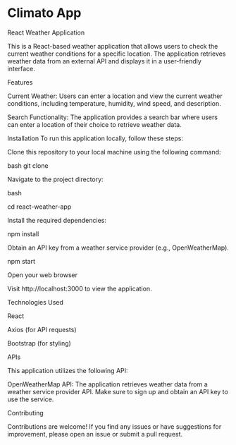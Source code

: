 # Climato App

React Weather Application

This is a React-based weather application that allows users to check the current weather conditions for a specific location. The application retrieves weather data from an external API and displays it in a user-friendly interface.

Features

Current Weather: Users can enter a location and view the current weather conditions, including temperature, humidity, wind speed, and description.

Search Functionality: The application provides a search bar where users can enter a location of their choice to retrieve weather data.


Installation
To run this application locally, follow these steps:

Clone this repository to your local machine using the following command:

bash
git clone <repository-url>

Navigate to the project directory:

bash

cd react-weather-app

Install the required dependencies:

npm install

Obtain an API key from a weather service provider (e.g., OpenWeatherMap).

npm start

Open your web browser 

Visit http://localhost:3000 to view the application.


Technologies Used

React

Axios (for API requests)

Bootstrap (for styling)

APIs

This application utilizes the following API:

OpenWeatherMap API: The application retrieves weather data from a weather service provider API. Make sure to sign up and obtain an API key to use the service.

Contributing

Contributions are welcome! If you find any issues or have suggestions for improvement, please open an issue or submit a pull request.

